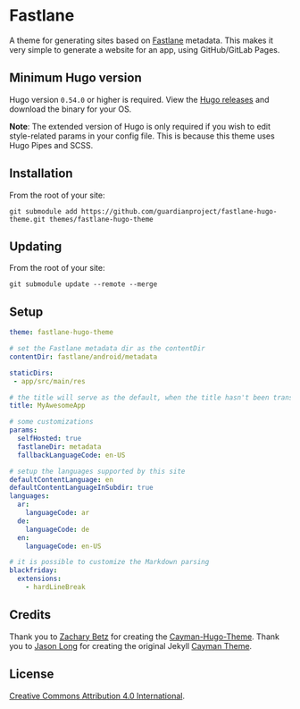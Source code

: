 # Fastlane

A theme for generating sites based on
[Fastlane](https://fastlane.tools/) metadata.  This makes it very
simple to generate a website for an app, using GitHub/GitLab Pages.

## Minimum Hugo version

Hugo version `0.54.0` or higher is required. View the [Hugo releases](https://github.com/gohugoio/hugo/releases) and download the binary for your OS.

**Note**: The extended version of Hugo is only required if you wish to edit style-related params in your config file. This is because this theme uses Hugo Pipes and SCSS. 

## Installation

From the root of your site:

```
git submodule add https://github.com/guardianproject/fastlane-hugo-theme.git themes/fastlane-hugo-theme
```

## Updating

From the root of your site:

```
git submodule update --remote --merge
```

## Setup


```yaml
theme: fastlane-hugo-theme

# set the Fastlane metadata dir as the contentDir
contentDir: fastlane/android/metadata

staticDirs:
 - app/src/main/res

# the title will serve as the default, when the title hasn't been translated
title: MyAwesomeApp

# some customizations
params:
  selfHosted: true
  fastlaneDir: metadata
  fallbackLanguageCode: en-US

# setup the languages supported by this site
defaultContentLanguage: en
defaultContentLanguageInSubdir: true
languages:
  ar:
    languageCode: ar
  de:
    languageCode: de
  en:
    languageCode: en-US

# it is possible to customize the Markdown parsing
blackfriday:
  extensions:
    - hardLineBreak
```

## Credits

Thank you to [Zachary Betz](https://zwbetz.com/) for creating the [Cayman-Hugo-Theme](https://github.com/zwbetz-gh/cayman-hugo-theme).  Thank you to [Jason Long](https://github.com/jasonlong) for creating the original Jekyll [Cayman Theme](https://github.com/jasonlong/cayman-theme). 

## License

[Creative Commons Attribution 4.0 International](http://creativecommons.org/licenses/by/4.0/). 
